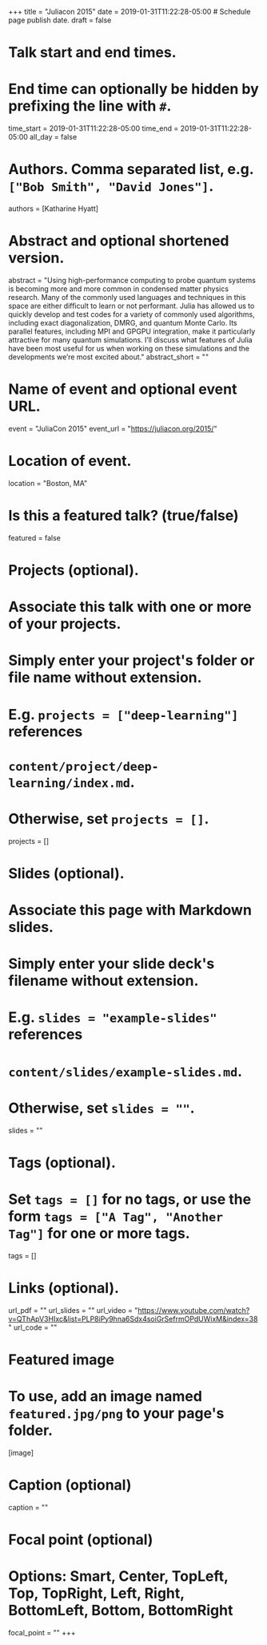 +++
title = "Juliacon 2015"
date = 2019-01-31T11:22:28-05:00  # Schedule page publish date.
draft = false

# Talk start and end times.
#   End time can optionally be hidden by prefixing the line with `#`.
time_start = 2019-01-31T11:22:28-05:00
time_end = 2019-01-31T11:22:28-05:00
all_day = false

# Authors. Comma separated list, e.g. `["Bob Smith", "David Jones"]`.
authors = [Katharine Hyatt]

# Abstract and optional shortened version.
abstract = "Using high-performance computing to probe quantum systems is becoming more and more common in condensed matter physics research. Many of the commonly used languages and techniques in this space are either difficult to learn or not performant. Julia has allowed us to quickly develop and test codes for a variety of commonly used algorithms, including exact diagonalization, DMRG, and quantum Monte Carlo. Its parallel features, including MPI and GPGPU integration, make it particularly attractive for many quantum simulations. I’ll discuss what features of Julia have been most useful for us when working on these simulations and the developments we’re most excited about."
abstract_short = ""

# Name of event and optional event URL.
event = "JuliaCon 2015"
event_url = "https://juliacon.org/2015/"

# Location of event.
location = "Boston, MA"

# Is this a featured talk? (true/false)
featured = false

# Projects (optional).
#   Associate this talk with one or more of your projects.
#   Simply enter your project's folder or file name without extension.
#   E.g. `projects = ["deep-learning"]` references 
#   `content/project/deep-learning/index.md`.
#   Otherwise, set `projects = []`.
projects = []

# Slides (optional).
#   Associate this page with Markdown slides.
#   Simply enter your slide deck's filename without extension.
#   E.g. `slides = "example-slides"` references 
#   `content/slides/example-slides.md`.
#   Otherwise, set `slides = ""`.
slides = ""

# Tags (optional).
#   Set `tags = []` for no tags, or use the form `tags = ["A Tag", "Another Tag"]` for one or more tags.
tags = []

# Links (optional).
url_pdf = ""
url_slides = ""
url_video = "https://www.youtube.com/watch?v=QThApV3HIxc&list=PLP8iPy9hna6Sdx4soiGrSefrmOPdUWixM&index=38"
url_code = ""

# Featured image
# To use, add an image named `featured.jpg/png` to your page's folder. 
[image]
  # Caption (optional)
  caption = ""

  # Focal point (optional)
  # Options: Smart, Center, TopLeft, Top, TopRight, Left, Right, BottomLeft, Bottom, BottomRight
  focal_point = ""
+++
